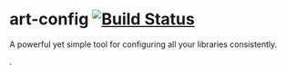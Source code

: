# art-config [![Build Status](https://travis-ci.org/imikimi/art-config.svg?branch=master)](https://travis-ci.org/imikimi/art-config)
A powerful yet simple tool for configuring all your libraries consistently.

.